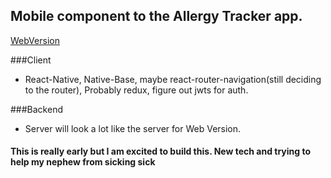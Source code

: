 ## Mobile component to the Allergy Tracker app.

[WebVersion](https://github.com/tdwilliams7/allergyfinder)

###Client

* React-Native, Native-Base, maybe react-router-navigation(still deciding to the router), Probably redux, figure out jwts for auth.

###Backend

* Server will look a lot like the server for Web Version.

#### This is really early but I am excited to build this. New tech and trying to help my nephew from sicking sick
